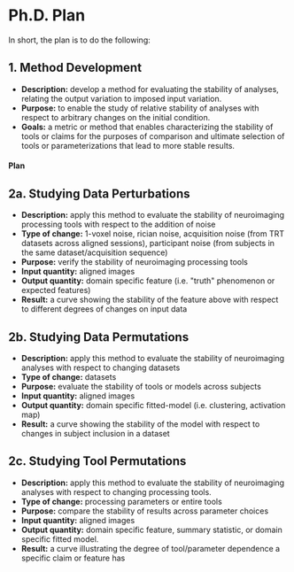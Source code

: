 # Ph.D. Plan

In short, the plan is to do the following:

## 1. Method Development
- **Description:** develop a method for evaluating the stability of analyses, relating the output variation to imposed input variation.
- **Purpose:** to enable the study of relative stability of analyses with respect to arbitrary changes on the initial condition.
- **Goals:** a metric or method that enables characterizing the stability of tools or claims for the purposes of comparison and ultimate selection of tools or parameterizations that lead to more stable results.


#### Plan

## 2a. Studying Data Perturbations
- **Description:** apply this method to evaluate the stability of neuroimaging processing tools with respect to the addition of noise
- **Type of change:** 1-voxel noise, rician noise, acquisition noise (from TRT datasets across aligned sessions), participant noise (from subjects in the same dataset/acquisition sequence)
- **Purpose:** verify the stability of neuroimaging processing tools
- **Input quantity:** aligned images
- **Output quantity:** domain specific feature (i.e. "truth" phenomenon or expected features)
- **Result:** a curve showing the stability of the feature above  with respect to different degrees of changes on input data


## 2b. Studying Data Permutations
- **Description:** apply this method to evaluate the stability of neuroimaging analyses with respect to changing datasets
- **Type of change:** datasets
- **Purpose:** evaluate the stability of tools or models across subjects
- **Input quantity:** aligned images
- **Output quantity:** domain specific fitted-model (i.e. clustering, activation map)
- **Result:** a curve showing the stability of the model with respect to changes in subject inclusion in a dataset


## 2c. Studying Tool Permutations
- **Description:** apply this method to evaluate the stability of neuroimaging analyses with respect to changing processing tools.
- **Type of change:** processing parameters or entire tools
- **Purpose:** compare the stability of results across parameter choices
- **Input quantity:** aligned images
- **Output quantity:** domain specific feature, summary statistic, or domain specific fitted model.
- **Result:** a curve illustrating the degree of tool/parameter dependence a specific claim or feature has
